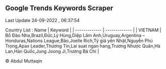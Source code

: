 

## Google Trends Keywords Scraper 
 
Last Update 24-09-2022 , 06:37:54

Country List :
 Name  | Keyword |
| ------------- | ------------- |
| VIETNAM | Bồ Đào Nha,Brazil,Đức,Lý Hùng,Diệp Lâm Anh,Uruguay,Argentina – Honduras,Nations League,Bão,Joelle Rich,Tỷ giá yên Nhật,Nguyễn Phú Trọng,Apax Leader,Thương Tín,Lai suat ngan hang,Trương Nhược Quân,Hà Lan,Hàn Quốc,Jung Joong Ji,Trương Bá Chi |



© Abdul Muttaqin 
